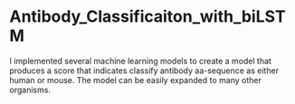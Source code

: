 # Antibody_Classificaiton_with_biLSTM
I implemented several machine learning models to create a model that produces a score that indicates classify antibody aa-sequence as either human or mouse. The model can be easily expanded to many other organisms.

